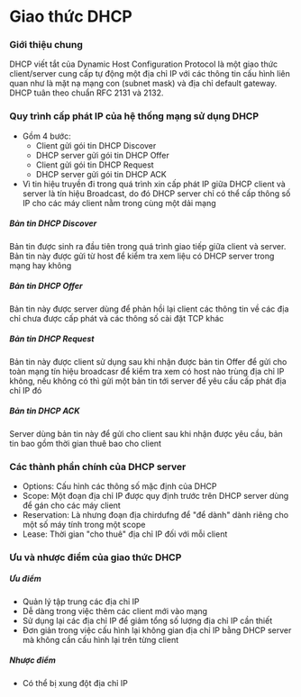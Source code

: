 # Giao thức DHCP
### Giới thiệu chung
DHCP viết tắt của Dynamic Host Configuration Protocol là một giao thức client/server cung cấp tự động một địa chỉ IP với các thông tin cấu hình liên quan như là mặt nạ mạng con (subnet mask) và địa chỉ default gateway. DHCP tuân theo chuẩn RFC 2131 và 2132.

### Quy trình cấp phát IP của hệ thống mạng sử dụng DHCP
- Gồm 4 bước:
    - Client gửi gói tin DHCP Discover
    - DHCP server gửi gói tin DHCP Offer
    - Client gửi gói tin DHCP Request
    - DHCP server gửi gói tin DHCP ACK
- Vì tin hiệu truyền đi trong quá trình xin cấp phát IP giữa DHCP client và server là tín hiệu Broadcast, do đó DHCP server chỉ có thể cấp thông số IP cho các máy client nằm trong cùng một dải mạng

##### Bản tin DHCP Discover
Bản tin được sinh ra đầu tiên trong quá trình giao tiếp giữa client và server. Bản tin này được gửi từ host để kiểm tra xem liệu có DHCP server trong mạng hay không

##### Bản tin DHCP Offer
Bản tin này được server dùng để phản hồi lại client các thông tin về các địa chỉ chưa được cấp phát và các thông số cài đặt TCP khác

##### Bản tin DHCP Request
Bản tin này được client sử dụng sau khi nhận được bản tin Offer để gửi cho toàn mạng tín hiệu broadcasr để kiểm tra xem có host nào trùng địa chỉ IP không, nếu không có thì gửi một bản tin tới server để yêu cầu cấp phát địa chỉ IP đó

##### Bản tin DHCP ACK
Server dùng bản tin này để gửi cho client sau khi nhận được yêu cầu, bản tin bao gồm thời gian thuê bao cho client

### Các thành phần chính của DHCP server
- Options: Cấu hình các thông số mặc định của DHCP
- Scope: Một đoạn địa chỉ IP được quy định trước trên DHCP server dùng để gán cho các máy client
- Reservation: Là nhưng đoạn địa chirdufng để "để dành" dành riêng cho một số máy tính trong một scope
- Lease: Thời gian "cho thuê" địa chỉ IP đối với mỗi client

### Ưu và nhược điểm của giao thức DHCP
##### Ưu điểm
- Quản lý tập trung các địa chỉ IP
- Dễ dàng trong việc thêm các client mới vào mạng
- Sử dụng lại các địa chỉ IP để giảm tổng số lượng địa chỉ IP cần thiết
- Đơn giản trong việc cấu hình lại không gian địa chỉ IP bằng DHCP server mà không cần cấu hình lại trên từng client

##### Nhược điểm
- Có thể bị xung đột địa chỉ IP
